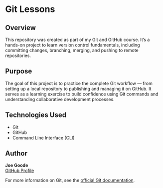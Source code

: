 # Git Lessons

## Overview
This repository was created as part of my Git and GitHub course. It’s a hands-on project to learn version control fundamentals, including committing changes, branching, merging, and pushing to remote repositories.

## Purpose
The goal of this project is to practice the complete Git workflow — from setting up a local repository to publishing and managing it on GitHub. It serves as a learning exercise to build confidence using Git commands and understanding collaborative development processes.

## Technologies Used
- Git  
- GitHub  
- Command Line Interface (CLI)

## Author
**Joe Goode**  
[GitHub Profile](https://github.com/jgoode07)

For more information on Git, see the
[official Git documentation](https://git-scm.com/).